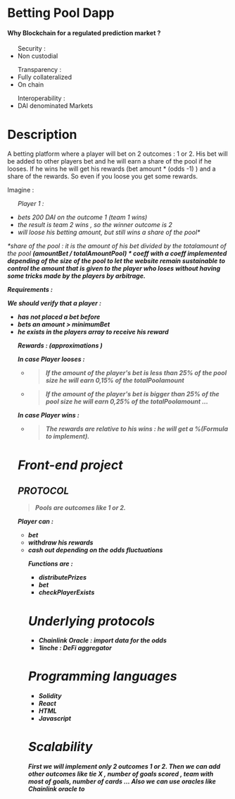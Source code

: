 # Betting Pool Dapp 

<h4> Why Blockchain for a regulated prediction market ?  </h4> 

<p><ul> Security : 
<li> Non custodial </li> </p></ul>

<p><ul> Transparency : 
<li> Fully collateralized </li>
<li> On chain </li> </p></ul>


<p><ul> Interoperability :   
<li> DAI denominated Markets  </li></ul>



<h1> Description </h1>

<p> 
A betting platform where a player will bet on 2 outcomes : 1 or 2. His bet will be added to other players bet and he will earn a share of the pool if he looses.
If he wins he will get his rewards (bet amount * (odds -1) ) and a share of the rewards. So even if you loose you get some rewards. 
 
Imagine : 
 
 <em> <ul> Player 1 : <em> 
  <li> bets 200 DAI on the outcome 1 (team 1 wins) </li>
  <li> the result is team 2 wins , so the winner outcome is 2 </li> 
  <li> will loose his betting amount, but still wins a share of the pool*</li> 
 </ul> 
 
  *share of the pool : it is the amount of his bet divided by the totalamount of the pool <strong> (amountBet / totalAmountPool) * coeff 
  with a coeff implemented depending of the size of the pool to let the website remain sustainable to control the amount that is given to the player who loses 
  without having some tricks made by the players by arbitrage. 
  

 

 
 <em> Requirements : 
 
  We should verify that a player :
  <ul> 
   <li> has not placed a bet before </li> 
   <li> bets an amount > minimumBet </li> 
   <li> he exists in the players array to receive his reward </li> 
   
   </em> 
  
  <em> Rewards : (approximations ) 
 
   
 In case Player looses : 
 - > If the amount of the player's bet is less than 25% of the pool size he will earn 0,15% of the totalPoolamount 
 - > If the amount of the player's bet is bigger than 25% of the pool size he will earn 0,25% of the totalPoolamount 
 ... 
   
 In case Player wins : 
 - > The rewards are relative to his wins : he will get a %(Formula to implement). 


# Front-end project

 <h2> PROTOCOL </h2> 


> Pools are outcomes like 1 or 2. 

 Player can : 
<ul> 
  <li> bet </li> 
  <li> withdraw his rewards </li> 
  <li> cash out depending on the odds fluctuations </li> 
  

 Functions are : 

- distributePrizes
- bet 
- checkPlayerExists

 # Underlying protocols 

 - <strong> Chainlink Oracle </strong> : import data for the odds
 - <strong> 1inche </strong> : DeFi aggregator 
 
 # Programming languages  
 <ul> 
  
   <li> Solidity </li> 
   <li> React </li> 
   <li> HTML </li> 
   <li> Javascript </li> 

 </ul> 
 
 
 # Scalability 
 
 First we will implement only 2 outcomes 1 or 2. Then we can add other outcomes like tie X , number of goals scored , team with most of goals, number of cards ... 
 Also we can use oracles like Chainlink oracle to 
 



